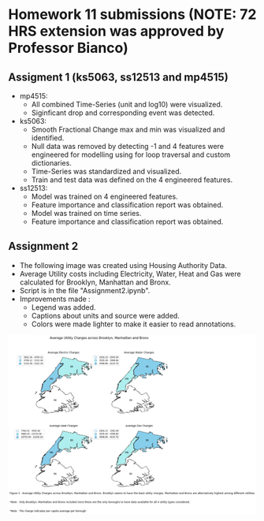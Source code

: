 # Homework 11 submissions (NOTE: 72 HRS extension was approved by Professor Bianco)

## Assigment 1 (ks5063, ss12513 and mp4515)
* mp4515:
	* All combined Time-Series (unit and log10) were visualized.
	* Siginficant drop and corresponding event was detected.
* ks5063:
	* Smooth Fractional Change max and min was visualized and identified.
	* Null data was removed by detecting -1 and 4 features were engineered for modelling using for loop traversal and custom dictionaries.
	* Time-Series was standardized and visualized.
	* Train and test data was defined on the 4 engineered features.
* ss12513:
	* Model was trained on 4 engineered features.
	* Feature importance and classification report was obtained.
	* Model was trained on time series.
	* Feature importance and classification report was obtained.

## Assignment 2

* The following image was created using Housing Authority Data.
* Average Utility costs including Electricity, Water, Heat and Gas were calculated for Brooklyn, Manhattan and Bronx.
* Script is in the file "Assignment2.ipynb".
* Improvements made :
	* Legend was added.
	* Captions about units and source were added.
	* Colors were made lighter to make it easier to read annotations.
 
![Plot 2](ks5063_plot2.png)
